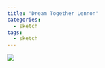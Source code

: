 ```yaml
---
title: "Dream Together Lennon"
categories:
  - sketch
tags:
  - sketch
---
```



<img src="{{site.baseurl}}/assets/art/sketch/dream-together-lennon.png">
